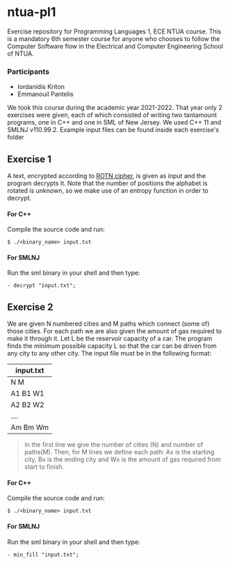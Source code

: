 # ntua-pl1
Exercise repository for Programming Languages 1, ECE NTUA course.
This is a mandatory 6th semester course for anyone who chooses to follow the Computer Software flow in the Electrical and Computer Engineering School of NTUA.

### Participants
* Iordanidis Kriton
* Emmanouil Pantelis

We took this course during the academic year 2021-2022. That year only 2 exercises were given, each of which consisted of writing two tantamount programs, one in C++ and one in SML of New Jersey. We used C++ 11 and SMLNJ v110.99.2. Example input files can be found inside each exercise's folder

## Exercise 1
A text, encrypted according to [ROTN cipher](https://en.wikipedia.org/wiki/Caesar_cipher), is given as input and the program decrypts it. Note that the number of positions the alphabet is rotated is unknown, so we make use of an entropy function in order to decrypt.
#### 	For C++
Compile the source code and run:
```shell
$ ./<binary_name> input.txt
```
#### For SMLNJ
Run the sml binary in your shell and then type:
```shell
- decrypt "input.txt";
```

## Exercise 2
We are given N numbered cities and M paths which connect (some of) those cities. For each path we are also given the amount of gas required to make it through it. Let L be the reservoir capacity of a car. The program finds the minimum possible capacity L so that the car can be driven from any city to any other city. The input file must be in the following format:

|input.txt|
|---------|
|N M      |
|A1 B1 W1 |
|A2 B2 W2 |
| ....    |
|Am Bm Wm |

> In the first line we give the number of cities (N) and number of paths(M). Then, for M lines we define each path: Ax is the starting city, Bx is the ending city and Wx is the amount of gas required from start to finish.

#### 	For C++
Compile the source code and run:
```shell
$ ./<binary_name> input.txt
```
#### For SMLNJ
Run the sml binary in your shell and then type:
```shell
- min_fill "input.txt";
```

